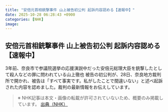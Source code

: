 ```yaml
---
title: "安倍元首相銃撃事件 山上被告初公判 起訴内容認める【速報中】"
date: 2025-10-28 06:28:43 +0900
categories: [NHK]
image: 
---
```

## 安倍元首相銃撃事件 山上被告初公判 起訴内容認める【速報中】

3年前、奈良市で参議院選挙の応援演説中だった安倍元総理大臣を銃撃したとして殺人などの罪に問われている山上徹也 被告の初公判が、28日、奈良地方裁判所で開かれ、被告は「すべて事実です。私がしたことで間違いない」と述べ起訴された内容を認めました。裁判の最新情報をお伝えしています。

> ※ NHK記事は本文・画像の転載が許可されていないため、概要のみ掲載しています。
[出典（NHK）](http://www3.nhk.or.jp/news/html/20251028/k10014960551000.html)
